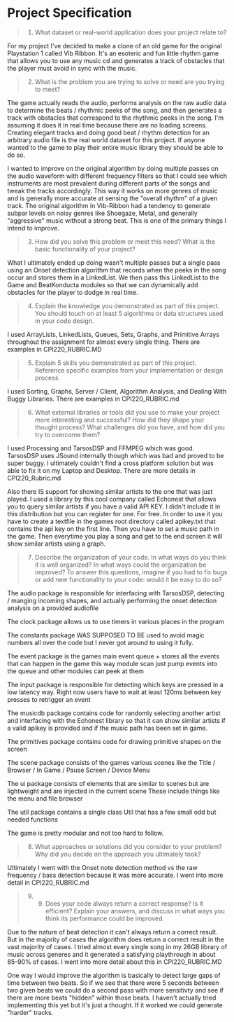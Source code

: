# Project Specification

> 1. What dataset or real-world application does your project relate to?

For my project I've decided to make a clone of an old game for the original 
Playstation 1 called Vib Ribbon. It's an esoteric and fun little rhythm game 
that allows you to use any music cd and generates a track of obstacles 
that the player must avoid in sync with the music.

> 2. What is the problem you are trying to solve or need are you trying to meet?

The game actually reads the audio, performs analysis on the raw audio data to determine 
the beats / rhythmic peeks of the song, and then generates a track 
with obstacles that correspond to the rhythmic peeks in the song. 
I'm assuming it does it in real time because there are no loading screens. 
Creating elegant tracks and doing good beat / rhythm detection for an 
arbitrary audio file is the real world dataset for this project. 
If anyone wanted to the game to play their entire music library they 
should be able to do so. 

I wanted to improve on the original algorithm by doing multiple passes on the audio waveform 
with different frequency filters so that I could see which instruments are most prevalent during different parts of the 
songs and tweak the tracks accordingly. This way it works on more genres of music and is generally more 
accurate at sensing the "overall rhythm" of a given track. 
The original algorithm in Vib-Ribbon had a tendency to generate subpar levels on noisy genres like 
Shoegaze, Metal, and generally "aggressive" music without a strong beat. 
This is one of the primary things I intend to improve. 

> 3. How did you solve this problem or meet this need? What is the basic functionality of your project? 

What I ultimately ended up doing wasn't multiple passes but a single pass using an Onset detection algorithm
that records when the peeks in the song occur and stores them in a LinkedList. We then
pass this LinkedList to the Game and BeatKonducta modules so that we can dynamically add 
obstacles for the player to dodge in real time.

> 4. Explain the knowledge you demonstrated as part of this project. You should touch on at least 5 algorithms or data structures used in your code design.

I used ArrayLists, LinkedLists, Queues, Sets, Graphs, and Primitive Arrays throughout
the assignment for almost every single thing. There are examples in CPI220_RUBRIC.MD

> 5. Explain 5 skills you demonstrated as part of this project. Reference specific examples from your implementation or design process.

I used Sorting, Graphs, Server / Client, Algorithm Analysis, and Dealing With Buggy Libraries.
There are examples in CPI220_RUBRIC.md

> 6. What external libraries or tools did you use to make your project more interesting and successful? How did they shape your thought process? What challenges did you have, and how did you try to overcome them?

I used Processing and TarsosDSP and FFMPEG which was good. TarsosDSP uses JSound internally though
which was bad and proved to be super buggy. I ultimately couldn't find a cross platform
solution but was able to fix it on my Laptop and Desktop. There are more details in CPI220_Rubric.md

Also there IS support for showing similar artists to the one that was just played. I used a library
by this cool company called Echonest that allows you to query similar artists if you have a valid API KEY.
I didn't include it in this distribution but you can register for one. For free. In order to use it
you have to create a textfile in the games root directory called apikey.txt that contains the api key on the first line.
Then you have to set  a music path in the  game. Then everytime you play a song
and get to the end screen it will show similar artists using a graph.

> 7. Describe the organization of your code. In what ways do you think it is well organized? In what ways could the organization be improved? To answer this questions, imagine if you had to fix bugs or add new functionality to your code: would it be easy to do so?

The audio package is responsible for interfacing with TarsosDSP, detecting / manging incoming shapes, and actually performing
the onset detection analysis on a provided audiofile

The clock package allows us to use timers in various places in the program

The constants package WAS SUPPOSED TO BE used to avoid magic numbers all over the code
but I never got around to using it fully.

The event package is the games main event queue + stores all the events that can happen in the game
this way module scan just pump events into the queue and other modules can peek at them

The input package is responsible for detecting which keys are pressed in a low latency way.
Right now users have to wait at least 120ms between key presses to retrigger an event

The musicdb package contains code for randomly selecting another artist and interfacing with the Echonest library
so that it can show similar artists if a valid apikey is provided and if the music path has been set 
in game.

The primitives package contains code for drawing primitive shapes on the screen

The scene package consists of the games various scenes like the Title / Browser / In Game / Pause Screen / Device Menu

The ui package consists of elements that are similar to scenes but are lightweight and are injected in the current scene
These include things like the menu and file browser

The util package contains a single class Util that has a few small odd but needed functions


The game is pretty modular and not too hard to follow.

> 8. What approaches or solutions did you consider to your problem? Why did you decide on the approach you ultimately took?

Ultimately I went with the Onset note detection method vs the raw frequency / bass detection
because it was more accurate. I went into more detail in CPI220_RUBRIC.md

> 9. 9. Does your code always return a correct response? Is it efficient? Explain your answers, and discuss in what ways you think its performance could be improved.

Due to the nature of beat detection it can't always return a correct result. But in the majority of cases the algorithm does return a correct result in the vast majority of cases.
I tried almost every single song in my 26GB library of music across generes and it generated a satisfying playthrough in about 85-90% of cases.
I went into more detail about this in CPI220_RUBRIC.MD

One way I would improve the algorithm is basically to detect large gaps of time
between two beats. So if we see that there were 5 seconds between two given beats we could do
a second pass with more sensitivty and see if there are more beats "hidden" within those beats.
I haven't actually tried implementing this yet but it's just a thought. If it worked
we could generate "harder" tracks. 
